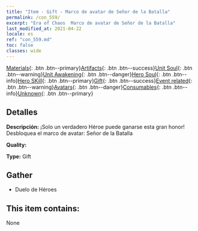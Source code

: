 ```yaml
---
title: "Item - Gift - Marco de avatar de Señor de la Batalla"
permalink: /con_559/
excerpt: "Era of Chaos  Marco de avatar de Señor de la Batalla"
last_modified_at: 2021-04-22
locale: es
ref: "con_559.md"
toc: false
classes: wide
---
```

 [Materials](/ItemsES/){: .btn .btn--primary}[Artifacts](/ItemsES/Artifacts/){: .btn .btn--success}[Unit Soul](/ItemsES/UnitSoul/){: .btn .btn--warning}[Unit Awakening](/ItemsES/UnitAwakening/){: .btn .btn--danger}[Hero Soul](/ItemsES/HeroSoul/){: .btn .btn--info}[Hero SKill](/ItemsES/HeroSkill/){: .btn .btn--primary}[Gift](/ItemsES/Gift/){: .btn .btn--success}[Event related](/ItemsES/Events/){: .btn .btn--warning}[Avatars](/ItemsES/Avatars/){: .btn .btn--danger}[Consumables](/ItemsES/Consumables/){: .btn .btn--info}[Unknown](/ItemsES/Unknown/){: .btn .btn--primary}

## Detalles
 **Descripción:** ¡Solo un verdadero Héroe puede ganarse esta gran honor! Desbloquea el marco de avatar: Señor de la Batalla

 **Quality:** 

 **Type:** Gift

## Gather

*    Duelo de Héroes 

## This item contains:

  None

